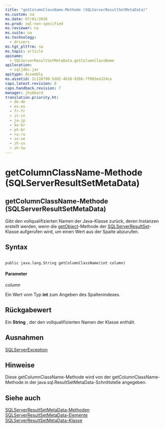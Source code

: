 ```yaml
---
title: "getColumnClassName-Methode (SQLServerResultSetMetaData)"
ms.custom: na
ms.date: 07/01/2016
ms.prod: sql-non-specified
ms.reviewer: na
ms.suite: na
ms.technology: 
  - drivers
ms.tgt_pltfrm: na
ms.topic: article
apiname: 
  - SQLServerResultSetMetaData.getColumnClassName
apilocation: 
  - sqljdbc.jar
apitype: Assembly
ms.assetid: 2c118790-5dd2-4b10-93b6-7f065ee324ce
caps.latest.revision: 8
caps.handback.revision: 7
manager: jhubbard
translation.priority.ht: 
  - de-de
  - es-es
  - fr-fr
  - it-it
  - ja-jp
  - ko-kr
  - pt-br
  - ru-ru
  - sv-se
  - zh-cn
  - zh-tw
---
```

# getColumnClassName-Methode (SQLServerResultSetMetaData)
    
## getColumnClassName\-Methode \(SQLServerResultSetMetaData\)  
 Gibt den vollqualifizierten Namen der Java\-Klasse zurück, deren Instanzen erstellt werden, wenn die [getObject](../content/getObject-Method--SQLServerResultSet-.md)\-Methode der [SQLServerResultSet](../content/SQLServerResultSet-Class.md)\-Klasse aufgerufen wird, um einen Wert aus der Spalte abzurufen.  
  
## Syntax  
  
```  
  
public java.lang.String getColumnClassName(int column)  
```  
  
#### Parameter  
 *column*  
  
 Ein Wert vom Typ **int** zum Angeben des Spaltenindexes.  
  
## Rückgabewert  
 Ein **String** , der den vollqualifizierten Namen der Klasse enthält.  
  
## Ausnahmen  
 [SQLServerException](../content/SQLServerException-Class.md)  
  
## Hinweise  
 Diese getColumnClassName\-Methode wird von der getColumnClassName\-Methode in der java.sql.ResultSetMetaData\-Schnittstelle angegeben.  
  
## Siehe auch  
 [SQLServerResultSetMetaData-Methoden](../content/SQLServerResultSetMetaData-Methods.md)   
 [SQLServerResultSetMetaData-Elemente](../content/SQLServerResultSetMetaData-Members.md)   
 [SQLServerResultSetMetaData-Klasse](../content/SQLServerResultSetMetaData-Class.md)  
  
  